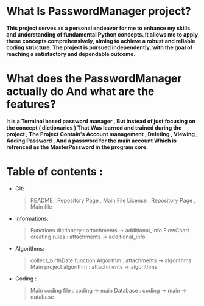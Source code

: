 # What Is PasswordManager project?

**This project serves as a personal endeavor for me to enhance my skills and understanding of fundamental Python concepts. It allows me to apply these concepts comprehensively, aiming to achieve a robust and reliable coding structure. The project is pursued independently, with the goal of reaching a satisfactory and dependable outcome.**

# What does the PasswordManager actually do And what are the features? 
**It is a Terminal based password manager , But instead of just focusing on the concept ( dictionaries ) That Was learned and trained during the project ,
The Project Contain's Account management , Deleting , Viewing , Adding Password , And a password for the main account Which is refrenced as the MasterPassword in the program core.**

# Table of contents : 
- Git:
    > README : Repository Page , Main File 
    > License : Repository Page , Main file
- Informations:
    > Functions dictionary : attachments -> additional_info
    > FlowChart creating rules : attachments -> additional_info
- Algorithms:
    > collect_birthDate function Algorithm : attachments -> algorithms
    > Main project algorithm : attachments -> algorithms
- Coding :
    > Main coding file : coding -> main
    > Database : coding -> main -> database



